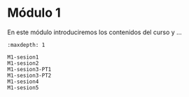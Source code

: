 # Módulo 1

En este módulo introduciremos los contenidos del curso y ...

```{toctree}
:maxdepth: 1

M1-sesion1
M1-sesion2
M1-sesion3-PT1
M1-sesion3-PT2
M1-sesion4
M1-sesion5


```

